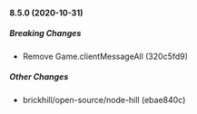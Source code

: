 #### 8.5.0 (2020-10-31)

##### Breaking Changes

*  Remove Game.clientMessageAll (320c5fd9)

##### Other Changes

* brickhill/open-source/node-hill (ebae840c)

